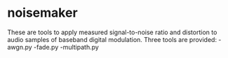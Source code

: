 # noisemaker
These are tools to apply measured signal-to-noise ratio and distortion to audio samples of baseband digital modulation. Three tools are provided:
-awgn.py
-fade.py
-multipath.py
